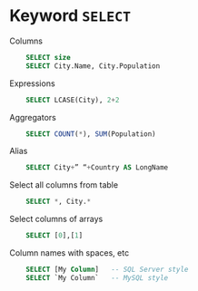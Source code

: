 # Keyword `SELECT`

Columns
```sql
    SELECT size
    SELECT City.Name, City.Population
```
Expressions
```sql
    SELECT LCASE(City), 2+2
```
Aggregators
```sql
    SELECT COUNT(*), SUM(Population)
```

Alias
```sql
    SELECT City+” “+Country AS LongName
```

Select all columns from table
```sql
    SELECT *, City.*
```
Select columns of arrays
```sql
    SELECT [0],[1] 
```
Column names with spaces, etc
```sql
    SELECT [My Column]   -- SQL Server style
    SELECT `My Column`   -- MySQL style
```